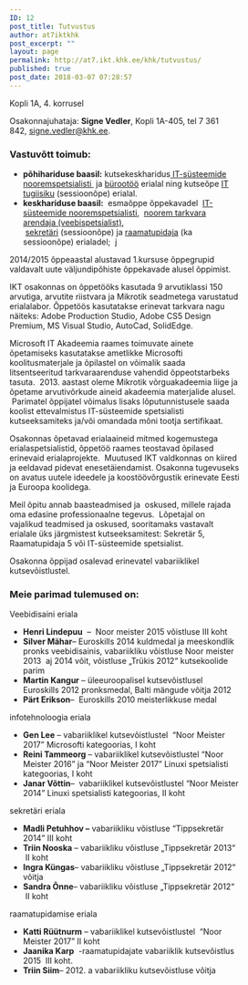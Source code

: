 ```yaml
---
ID: 12
post_title: Tutvustus
author: at7iktkhk
post_excerpt: ""
layout: page
permalink: http://at7.ikt.khk.ee/khk/tutvustus/
published: true
post_date: 2018-03-07 07:28:57
---
```

<div style="width:80%;">
Kopli 1A, 4. korrusel

Osakonnajuhataja: <b>Signe Vedler</b>, Kopli 1A-405, tel 7 361 842, <a href="mailto:signe.vedler@khk.ee">signe.vedler@khk.ee</a>.
<h3>Vastuvõtt toimub:</h3>
<ul>
 	<li><b>põhihariduse baasil:</b> kutsekeskharidus<a href="http://khk.ee/osakonnad/ikt/erialad/it-susteemide-spetsialist" target="_blank" rel="noopener"> IT-süsteemide nooremspetsialisti </a> ja <a title="Bürootöö" href="http://khk.ee/osakonnad/ikt/erialad/burootootaja" target="_blank" rel="noopener">bürootöö</a> erialal ning kutseõpe <a href="http://khk.ee/osakonnad/ikt/erialad/it-tugiisik-sessioonope">IT tugiisiku</a> (sessioonõpe) erialal.</li>
 	<li><strong>keskhariduse baasil:</strong>  esmaõppe õppekavadel  <a title="IT-süsteemide spetsialist" href="http://khk.ee/osakonnad/ikt/erialad/it-susteemide-spetsialist">IT-süsteemide nooremspetsialisti</a>,  <a title="Noorem tarkvaraarendaja (veebispetsialist)" href="http://khk.ee/noorem-tarkvaraarendaja-veebispetsialist">noorem tarkvara arendaja (veebispetsialist)</a>,  <a title="Sekretaritoo" href="http://khk.ee/osakonnad/ikt/erialad/sekretaritoo">sekretäri</a> (sessioonõpe) ja <a href="http://khk.ee/osakonnad/ikt/erialad/majandusarvestus" target="_blank" rel="noopener">raamatupidaja</a> (ka sessioonõpe) erialadel;  j</li>
</ul>
2014/2015 õppeaastal alustavad 1.kursuse õppegrupid valdavalt uute väljundipõhiste õppekavade alusel õppimist.

IKT osakonnas on õppetööks kasutada 9 arvutiklassi 150 arvutiga, arvutite riistvara ja Mikrotik seadmetega varustatud erialalabor. Õppetöös kasutatakse erinevat tarkvara nagu näiteks: Adobe Production Studio, Adobe CS5 Design Premium, MS Visual Studio, AutoCad, SolidEdge.

Microsoft IT Akadeemia raames toimuvate ainete õpetamiseks kasutatakse ametlikke Microsofti koolitusmaterjale ja õpilastel on võimalik saada litsentseeritud tarkvaraarenduse vahendid õppeotstarbeks tasuta.  2013. aastast oleme Mikrotik võrguakadeemia liige ja õpetame arvutivõrkude aineid akadeemia materjalide alusel.  Parimatel õppijatel võimalus lisaks lõputunnistusele saada koolist ettevalmistus IT-süsteemide spetsialisti kutseeksamiteks ja/või omandada mõni tootja sertifikaat.

Osakonnas õpetavad erialaaineid mitmed kogemustega erialaspetsialistid, õppetöö raames teostavad õpilased erinevaid erialaprojekte.  Muutused IKT valdkonnas on kiired ja eeldavad pidevat enesetäiendamist. Osakonna tugevuseks on avatus uutele ideedele ja koostöövõrgustik erinevate Eesti ja Euroopa koolidega.

Meil õpitu annab baasteadmised ja  oskused, millele rajada oma edasine professionaalne tegevus.  Lõpetajal on vajalikud teadmised ja oskused, sooritamaks vastavalt erialale üks järgmistest kutseeksamitest: Sekretär 5, Raamatupidaja 5 või IT-süsteemide spetsialist.

Osakonna õppijad osalevad erinevatel vabariiklikel kutsevõistlustel.
<h3>Meie parimad tulemused on:</h3>
Veebidisaini eriala
<ul>
 	<li><strong>Henri Lindepuu</strong>  –  Noor meister 2015 võistluse III koht</li>
 	<li><b>Silver Mähar</b>– Euroskills 2014 kuldmedal ja meeskondlik pronks veebidisainis, vabariikliku võistluse Noor meister 2013  aj 2014 võit, võistluse „Trükis 2012“ kutsekoolide parim</li>
 	<li><b>Martin Kangur</b> – üleeuroopalisel kutsevõistlusel Euroskills 2012 pronksmedal, Balti mängude võitja 2012</li>
 	<li><b>Pärt Erikson</b>–  Euroskills 2010 meisterlikkuse medal</li>
</ul>
infotehnoloogia eriala
<ul>
 	<li><strong>Gen Lee</strong> – vabariiklikel kutsevõistlustel  “Noor Meister 2017” Microsofti kategoorias, I koht</li>
 	<li><strong>Reini Tammeorg</strong> – vabariiklikel kutsevõistlustel “Noor Meister 2016” ja “Noor Meister 2017” Linuxi spetsialisti kategoorias, I koht</li>
 	<li><b>Janar Võttin</b>–  vabariiklikel kutsevõistlustel “Noor Meister 2014” Linuxi spetsialisti kategoorias, II koht</li>
</ul>
sekretäri eriala
<ul>
 	<li><strong>Madli Petuhhov –</strong> vabariikliku võistluse “Tippsekretär 2014” III koht</li>
 	<li><strong>Triin Nooska</strong> – vabariikliku võistluse „Tippsekretär 2013“  II koht</li>
 	<li><b>Ingra Küngas</b>– vabariikliku võistluse „Tippsekretär 2012“ võitja</li>
 	<li><b>Sandra Õnne</b>– vabariikliku võistluse „Tippsekretär 2012“  II koht</li>
</ul>
raamatupidamise eriala
<ul>
 	<li><strong>Katti Rüütnurm</strong> – vabariiklikel kutsevõistlustel  “Noor Meister 2017” II koht</li>
 	<li><strong>Jaanika Karp</strong>  -raamatupidajate vabariiklik kutsevõistlus 2015  III koht.</li>
 	<li><b>Triin Siim</b>– 2012. a vabariikliku kutsevõistluse võitja</li>
</ul>
</div>